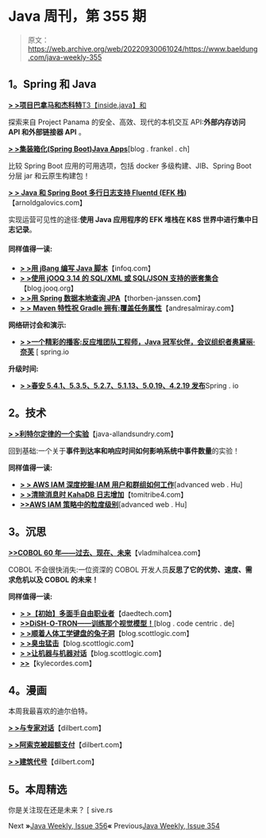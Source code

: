 # Java 周刊，第 355 期

> 原文：<https://web.archive.org/web/20220930061024/https://www.baeldung.com/java-weekly-355>

## **1。Spring 和 Java**

[**> >项目巴拿马和杰科特**T3【inside.java】和](https://web.archive.org/web/20220628122001/https://inside.java/2020/10/06/jextract/)

探索来自 Project Panama 的安全、高效、现代的本机交互 API:**外部内存访问 API 和外部链接器 API** 。

[**> >集装箱化(Spring Boot)Java Apps**](https://web.archive.org/web/20220628122001/https://blog.frankel.ch/hitchhiker-guide-containerizing-java-apps/)[blog . frankel . ch]

比较 Spring Boot 应用的可用选项，包括 docker 多级构建、JIB、Spring Boot 分层 jar 和云原生构建包！

[**> > Java 和 Spring Boot 多行日志支持 Fluentd (EFK 栈)**](https://web.archive.org/web/20220628122001/https://arnoldgalovics.com/java-and-spring-boot-multiline-log-support-for-fluentd-efk-stack/)【arnoldgalovics.com】

实现运营可见性的途径:**使用 Java 应用程序的 EFK 堆栈在 K8S 世界中进行集中日志记录**。

#### **同样值得一读:**

*   [**> >用 jBang 编写 Java 脚本**](https://web.archive.org/web/20220628122001/https://www.infoq.com/news/2020/10/scripting-java-jbang/)【infoq.com】
*   [**> >使用 jOOQ 3.14 的 SQL/XML 或 SQL/JSON 支持的嵌套集合**](https://web.archive.org/web/20220628122001/https://blog.jooq.org/2020/10/09/nesting-collections-with-jooq-3-14s-sql-xml-or-sql-json-support/)【blog.jooq.org】
*   [**> >用 Spring 数据本地查询 JPA**](https://web.archive.org/web/20220628122001/https://thorben-janssen.com/native-queries-with-spring-data-jpa/)【thorben-janssen.com】
*   [**> > Maven 特性祝 Gradle 拥有:覆盖任务属性**](https://web.archive.org/web/20220628122001/http://andresalmiray.com/maven-features-i-wish-gradle-had-override-task-properties/)【andresalmiray.com】

**网络研讨会和演示:**

*   [**> >一个精彩的播客:反应堆团队工程师，Java 冠军伙伴，会议组织者奥黛丽·奈芙**](https://web.archive.org/web/20220628122001/https://spring.io/blog/2020/10/08/a-bootiful-podcast-reactor-team-engineer-fellow-java-champion-and-conference-organizer-audrey-neveu) [ spring.io

**升级时间:**

*   [**> >春安 5.4.1、5.3.5、5.2.7、5.1.13、5.0.19、4.2.19 发布**](https://web.archive.org/web/20220628122001/https://spring.io/blog/2020/10/08/spring-security-5-4-1-5-3-5-5-2-7-5-1-13-5-0-19-4-2-19-released)Spring . io

## **2。技术**

[**> >利特尔定律的一个实验**](https://web.archive.org/web/20220628122001/http://www.java-allandsundry.com/2020/10/littles-law-in-action-experiment.html)【java-allandsundry.com】

回到基础:一个关于**事件到达率和响应时间如何影响系统中事件数量**的实验！

**同样值得一读:**

*   [**> > AWS IAM 深度挖掘:IAM 用户和群组如何工作**](https://web.archive.org/web/20220628122001/https://advancedweb.hu/aws-iam-deep-dive-how-iam-users-and-groups-work/)[advanced web . Hu]
*   [**> >清除消息时 KahaDB 日志增加**](https://web.archive.org/web/20220628122001/https://tomitribe4.wpengine.com/blog/kahadb-logs-increasing-when-messages-are-purged/)【tomitribe4.com】
*   [**>>AWS IAM 策略中的粒度级别**](https://web.archive.org/web/20220628122001/https://advancedweb.hu/granularity-levels-in-aws-iam-policies/)[advanced web . Hu]

## **3。沉思**

[**>>COBOL 60 年——过去、现在、未来**](https://web.archive.org/web/20220628122001/https://vladmihalcea.com/60-years-cobol-future/)【vladmihalcea.com】

COBOL 不会很快消失:一位资深的 COBOL 开发人员**反思了它的优势、速度、需求危机以及 COBOL 的未来！**

**同样值得一读:**

*   [**> >【初始】多面手自由职业者**](https://web.archive.org/web/20220628122001/https://daedtech.com/in-defense-of-initial-generalist-freelancing/)【daedtech.com】
*   [**>>DiSH-O-TRON——训练那个视觉模型！**](https://web.archive.org/web/20220628122001/https://blog.codecentric.de/en/2020/10/dish-o-tron-train-that-vision-model/)[blog . code centric . de]
*   [**> >顺着人体工学键盘的兔子洞**](https://web.archive.org/web/20220628122001/https://blog.scottlogic.com/2020/10/09/ergo-rabbit-hole.html)【blog.scottlogic.com】
*   [**> >臭虫猛击**](https://web.archive.org/web/20220628122001/https://blog.scottlogic.com/2020/10/07/bug-bashes.html)【blog.scottlogic.com】
*   [**> >让机器与机器对话**](https://web.archive.org/web/20220628122001/https://blog.scottlogic.com/2020/10/06/let-machines-talk-to-machines.html)【blog.scottlogic.com】
*   [**>>**](https://web.archive.org/web/20220628122001/https://kylecordes.com/2020/a-dip-in-the-stream)【kylecordes.com】

## **4。漫画**

本周我最喜欢的迪尔伯特。

[**> >与专家对话**](https://web.archive.org/web/20220628122001/https://dilbert.com/strip/2020-10-14)【dilbert.com】

[**> >阿索克被超额支付**](https://web.archive.org/web/20220628122001/https://dilbert.com/strip/2020-10-10)【dilbert.com】

[**> >建筑代号**](https://web.archive.org/web/20220628122001/https://dilbert.com/strip/2020-10-11)【dilbert.com】

## **5。本周精选**

你是关注现在还是未来？ [ sive.rs

Next **»**[Java Weekly, Issue 356](/web/20220628122001/https://www.baeldung.com/java-weekly-356)**«** Previous[Java Weekly, Issue 354](/web/20220628122001/https://www.baeldung.com/java-weekly-354)